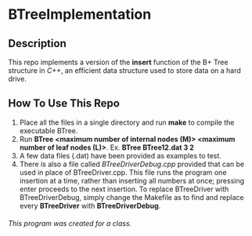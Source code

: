 # BTreeImplementation
## Description 

This repo implements a version of the **insert** function of the B+ Tree structure in *C++*, an efficient data structure used to store data on a hard drive. 

## How To Use This Repo

1) Place all the files in a single directory and run **make** to compile the executable BTree. 
2) Run **BTree <data file> <maximum number of internal nodes (M)> <maximum number of leaf nodes (L)>**.
    Ex. **BTree BTree12.dat 3 2**
3) A few data files (.dat) have been provided as examples to test.
4) There is also a file called *BTreeDriverDebug.cpp* provided that can be used in place of BTreeDriver.cpp. This file runs the program one insertion at a time, rather than inserting all numbers at once; pressing enter proceeds to the next insertion. To replace BTreeDriver with BTreeDriverDebug, simply change the Makefile as to find and replace every **BTreeDriver** with **BTreeDriverDebug**.

###### This program was created for a class. 










